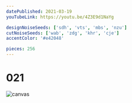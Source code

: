 ```yaml
---
datePublished: 2021-03-19
youTubeLink: https://youtu.be/4Z3E9d1NaYg

designNoiseSeeds: ['sdh', 'vts', 'mbs', 'nzu']
cutNoiseSeeds: ['wab', 'zdg', 'khr', 'cje']
accentColor: '#e42048'

pieces: 256
---
```


# 021

![canvas](https://res.cloudinary.com/abstract-puzzles/image/upload/w_2000/021_sdh-vts-mbs-nzu_wab-zdg-khr-cje?raw=true)
